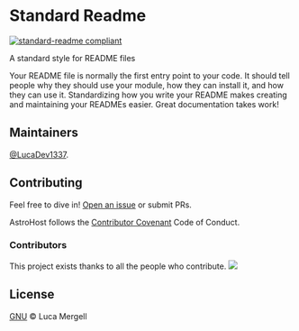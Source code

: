 # Standard Readme

[![standard-readme compliant](https://img.shields.io/badge/readme%20style-standard-brightgreen.svg?style=flat-square)](https://github.com/RichardLitt/standard-readme)

A standard style for README files

Your README file is normally the first entry point to your code. It should tell people why they should use your module, how they can install it, and how they can use it. Standardizing how you write your README makes creating and maintaining your READMEs easier. Great documentation takes work!

## Maintainers

[@LucaDev1337](https://github.com/Lucadev1337).

## Contributing

Feel free to dive in! [Open an issue](https://github.com/LucaDev1337/AstroHost/issues/new) or submit PRs.

AstroHost follows the [Contributor Covenant](http://contributor-covenant.org/version/1/3/0/) Code of Conduct.

### Contributors

This project exists thanks to all the people who contribute. 
<a href="https://github.com/Lucadev1337/AstroHost/graphs/contributors"><img src="https://opencollective.com/AstroHost/contributors.svg?width=890&button=false" /></a>


## License

[GNU](LICENSE) © Luca Mergell
